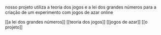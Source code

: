 
nosso projeto utiliza a teoria dos jogos e a lei dos grandes números para a criação de um experimento com jogos de azar online 

[[a lei dos grandes números]]
[[teoria dos jogos]]
[[jogos de azar]]
[[o projeto]]